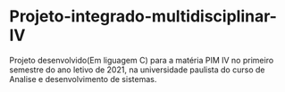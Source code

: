 # Projeto-integrado-multidisciplinar-IV
Projeto desenvolvido(Em liguagem C) para a matéria  PIM IV  no primeiro semestre do ano letivo de 2021, na universidade paulista do curso de Analise e desenvolvimento de sistemas. 
